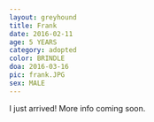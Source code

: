 ```yaml
---
layout: greyhound
title: Frank
date: 2016-02-11
age: 5 YEARS
category: adopted
color: BRINDLE
doa: 2016-03-16
pic: frank.JPG
sex: MALE
---
```


I just arrived! More info coming soon.
